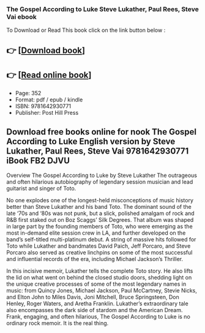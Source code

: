 ### The Gospel According to Luke Steve Lukather, Paul Rees, Steve Vai ebook

To Download or Read This book click on the link button below :

## 👉  [**[Download book](http://filesbooks.info/download.php?group=book&from=github.com&id=523020&lnk=1063 "Download book")**]

## 👉  [**[Read online book](http://filesbooks.info/download.php?group=book&from=github.com&id=523020&lnk=1063 "Read online book")**]


* Page: 352
* Format: pdf / epub / kindle
* ISBN: 9781642930771
* Publisher: Post Hill Press



## Download free books online for nook The Gospel According to Luke English version by Steve Lukather, Paul Rees, Steve Vai 9781642930771 iBook FB2 DJVU


Overview
The Gospel According to Luke by Steve Lukather The outrageous and often hilarious autobiography of legendary session musician and lead guitarist and singer of Toto.

 No one explodes one of the longest-held misconceptions of music history better than Steve Lukather and his band Toto. The dominant sound of the late ‘70s and ‘80s was not punk, but a slick, polished amalgam of rock and R&amp;B first staked out on Boz Scaggs’ Silk Degrees. That album was shaped in large part by the founding members of Toto, who were emerging as the most in-demand elite session crew in LA, and further developed on the band’s self-titled multi-platinum debut. A string of massive hits followed for Toto while Lukather and bandmates David Paich, Jeff Porcaro, and Steve Porcaro also served as creative linchpins on some of the most successful and influential records of the era, including Michael Jackson’s Thriller.

 In this incisive memoir, Lukather tells the complete Toto story. He also lifts the lid on what went on behind the closed studio doors, shedding light on the unique creative processes of some of the most legendary names in music: from Quincy Jones, Michael Jackson, Paul McCartney, Stevie Nicks, and Elton John to Miles Davis, Joni Mitchell, Bruce Springsteen, Don Henley, Roger Waters, and Aretha Franklin. Lukather’s extraordinary tale also encompasses the dark side of stardom and the American Dream. Frank, engaging, and often hilarious, The Gospel According to Luke is no ordinary rock memoir. It is the real thing.



